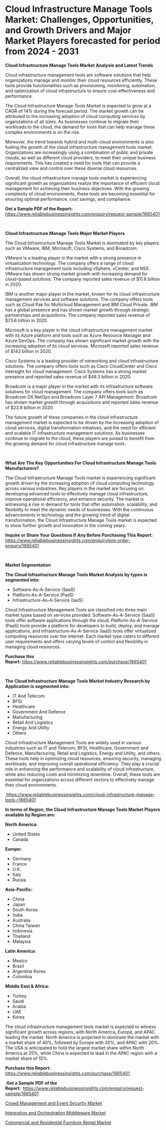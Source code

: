 <p><h1>Cloud Infrastructure Manage Tools Market: Challenges, Opportunities, and Growth Drivers and Major Market Players forecasted for period from 2024 - 2031</h1></p><p><strong>Cloud Infrastructure Manage Tools Market Analysis and Latest Trends</strong></p>
<p><p>Cloud infrastructure management tools are software solutions that help organizations manage and monitor their cloud resources efficiently. These tools provide functionalities such as provisioning, monitoring, automation, and optimization of cloud infrastructure to ensure cost-effectiveness and performance.</p><p>The Cloud Infrastructure Manage Tools Market is expected to grow at a CAGR of 14% during the forecast period. The market growth can be attributed to the increasing adoption of cloud computing services by organizations of all sizes. As businesses continue to migrate their workloads to the cloud, the demand for tools that can help manage these complex environments is on the rise.</p><p>Moreover, the trend towards hybrid and multi-cloud environments is also fueling the growth of the cloud infrastructure management tools market. Organizations are increasingly using a combination of public and private clouds, as well as different cloud providers, to meet their unique business requirements. This has created a need for tools that can provide a centralized view and control over these diverse cloud resources.</p><p>Overall, the cloud infrastructure manage tools market is experiencing significant growth as organizations realize the importance of efficient cloud management for achieving their business objectives. With the growing complexity of cloud environments, these tools are becoming essential for ensuring optimal performance, cost savings, and compliance.</p></p>
<p><strong>Get a Sample PDF of the Report:&nbsp;</strong> <a href="https://www.reliablebusinessinsights.com/enquiry/request-sample/1665401">https://www.reliablebusinessinsights.com/enquiry/request-sample/1665401</a></p>
<p>&nbsp;</p>
<p><strong>Cloud Infrastructure Manage Tools Major Market Players</strong></p>
<p><p>The Cloud Infrastructure Manage Tools Market is dominated by key players such as VMware, IBM, Microsoft, Cisco Systems, and Broadcom. </p><p>VMware is a leading player in the market with a strong presence in virtualization technology. The company offers a range of cloud infrastructure management tools including vSphere, vCenter, and NSX. VMware has shown strong market growth with increasing demand for cloud-based solutions. The company reported sales revenue of $11.8 billion in 2020.</p><p>IBM is another major player in the market, known for its cloud infrastructure management services and software solutions. The company offers tools such as Cloud Pak for Multicloud Management and IBM Cloud Private. IBM has a global presence and has shown market growth through strategic partnerships and acquisitions. The company reported sales revenue of $73.6 billion in 2020.</p><p>Microsoft is a key player in the cloud infrastructure management market with its Azure platform and tools such as Azure Resource Manager and Azure DevOps. The company has shown significant market growth with the increasing adoption of its cloud services. Microsoft reported sales revenue of $143 billion in 2020.</p><p>Cisco Systems is a leading provider of networking and cloud infrastructure solutions. The company offers tools such as Cisco CloudCenter and Cisco Intersight for cloud management. Cisco Systems has a strong market presence and reported sales revenue of $49.3 billion in 2020.</p><p>Broadcom is a major player in the market with its infrastructure software solutions for cloud management. The company offers tools such as Broadcom DX NetOps and Broadcom Layer 7 API Management. Broadcom has shown market growth through acquisitions and reported sales revenue of $23.9 billion in 2020. </p><p>The future growth of these companies in the cloud infrastructure management market is expected to be driven by the increasing adoption of cloud services, digital transformation initiatives, and the need for efficient and scalable IT infrastructure management solutions. As businesses continue to migrate to the cloud, these players are poised to benefit from the growing demand for cloud infrastructure manage tools.</p></p>
<p>&nbsp;</p>
<p><strong>What Are The Key Opportunities For Cloud Infrastructure Manage Tools Manufacturers?</strong></p>
<p><p>The Cloud Infrastructure Manage Tools market is experiencing significant growth driven by the increasing adoption of cloud computing technology across various industries. Key players in the market are focusing on developing advanced tools to effectively manage cloud infrastructure, improve operational efficiency, and enhance security. The market is witnessing a rise in demand for tools that offer automation, scalability, and flexibility to meet the dynamic needs of businesses. With the continuous advancements in technology and the growing trend of digital transformation, the Cloud Infrastructure Manage Tools market is expected to show further growth and innovation in the coming years.</p></p>
<p><strong>Inquire or Share Your Questions If Any Before Purchasing This Report:</strong> <a href="https://www.reliablebusinessinsights.com/enquiry/pre-order-enquiry/1665401">https://www.reliablebusinessinsights.com/enquiry/pre-order-enquiry/1665401</a></p>
<p>&nbsp;</p>
<p><strong>Market Segmentation</strong></p>
<p><strong>The Cloud Infrastructure Manage Tools Market Analysis by types is segmented into:</strong></p>
<p><ul><li>Software-As-A-Service (SaaS)</li><li>Platform-As-A-Service (PaaS)</li><li>Infrastructure-As-A-Service (IaaS)</li></ul></p>
<p><p>Cloud Infrastructure Management Tools are classified into three main market types based on services provided: Software-As-A-Service (SaaS) tools offer software applications through the cloud, Platform-As-A-Service (PaaS) tools provide a platform for developers to build, deploy, and manage applications, and Infrastructure-As-A-Service (IaaS) tools offer virtualized computing resources over the internet. Each market type caters to different user requirements and offers varying levels of control and flexibility in managing cloud resources.</p></p>
<p><strong>Purchase this Report:&nbsp;</strong><a href="https://www.reliablebusinessinsights.com/purchase/1665401">https://www.reliablebusinessinsights.com/purchase/1665401</a></p>
<p>&nbsp;</p>
<p><strong>The Cloud Infrastructure Manage Tools Market Industry Research by Application is segmented into:</strong></p>
<p><ul><li>IT And Telecom</li><li>BFSI</li><li>Healthcare</li><li>Government And Defence</li><li>Manufacturing</li><li>Retail And Logistics</li><li>Energy And Utility</li><li>Others</li></ul></p>
<p><p>Cloud Infrastructure Management Tools are widely used in various industries such as IT and Telecom, BFSI, Healthcare, Government and Defence, Manufacturing, Retail and Logistics, Energy and Utility, and others. These tools help in optimizing cloud resources, ensuring security, managing workloads, and improving overall operational efficiency. They play a crucial role in enhancing the performance and scalability of cloud infrastructure, while also reducing costs and minimizing downtime. Overall, these tools are essential for organizations across different sectors to effectively manage their cloud environments.</p></p>
<p><a href="https://www.reliablebusinessinsights.com/cloud-infrastructure-manage-tools-r1665401">&nbsp;https://www.reliablebusinessinsights.com/cloud-infrastructure-manage-tools-r1665401</a></p>
<p><strong>In terms of Region, the Cloud Infrastructure Manage Tools Market Players available by Region are:</strong></p>
<p>
    <p> <strong> North America: </strong>
        <ul>
            <li>United States</li>
            <li>Canada</li>
        </ul>
        </p> 
    <p> <strong> Europe: </strong>
        <ul>
            <li>Germany</li>
            <li>France</li>
            <li>U.K.</li>
            <li>Italy</li>
            <li>Russia</li>
        </ul>
        </p> 
    <p> <strong> Asia-Pacific: </strong>
        <ul>
            <li>China</li>
            <li>Japan</li>
            <li>South Korea</li>
            <li>India</li>
            <li>Australia</li>
            <li>China Taiwan</li>
            <li>Indonesia</li>
            <li>Thailand</li>
            <li>Malaysia</li>
        </ul>
        </p> 
    <p> <strong> Latin America: </strong>
        <ul>
            <li>Mexico</li>
            <li>Brazil</li>
            <li>Argentina Korea</li>
            <li>Colombia</li>
        </ul>
        </p> 
    <p> <strong> Middle East & Africa: </strong>
        <ul>
            <li>Turkey</li>
            <li>Saudi</li>
            <li>Arabia</li>
            <li>UAE</li>
            <li>Korea</li>
        </ul>
    </p>
    </p>
<p><p>The cloud infrastructure management tools market is expected to witness significant growth across regions, with North America, Europe, and APAC leading the market. North America is projected to dominate the market with a market share of 40%, followed by Europe with 30%, and APAC with 20%. The USA is anticipated to hold the largest market share within North America at 25%, while China is expected to lead in the APAC region with a market share of 15%.</p></p>
<p><strong>Purchase this Report: </strong><a href="https://www.reliablebusinessinsights.com/purchase/1665401">https://www.reliablebusinessinsights.com/purchase/1665401</a></p>
<p>&nbsp;<strong>Get a Sample PDF of the Report:&nbsp;&nbsp;</strong><a href="https://www.reliablebusinessinsights.com/enquiry/request-sample/1665401">https://www.reliablebusinessinsights.com/enquiry/request-sample/1665401</a></p>
<p><strong></strong></p>
<p><p><a href="https://github.com/nathandecarvalho/Market-Research-Report-List-4/blob/main/crowd-management-and-event-security-market.md">Crowd Management and Event Security Market</a></p><p><a href="https://github.com/kosella/Market-Research-Report-List-4/blob/main/integration-and-orchestration-middleware-market.md">Integration and Orchestration Middleware Market</a></p><p><a href="https://github.com/julyju69/Market-Research-Report-List-4/blob/main/commercial-and-residential-furniture-rental-market.md">Commercial and Residential Furniture Rental Market</a></p></p>